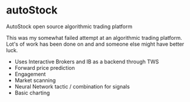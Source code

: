 # autoStock
AutoStock open source algorithmic trading platform

This was my somewhat failed attempt at an algorithmic trading platform. Lot's of work has been done on and and someone else might have better luck.
 - Uses Interactive Brokers and IB as a backend through TWS
 - Forward price prediction
 - Engagement
 - Market scanning 
 - Neural Network tactic / combination for signals 
 - Basic charting
